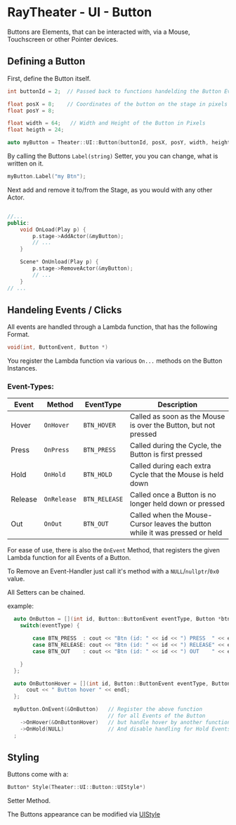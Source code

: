 # RayTheater - UI - Button

Buttons are Elements, that can be interacted with, via a Mouse, Touchscreen or other Pointer devices.

## Defining a Button

First, define the Button itself.

```c++
int buttonId = 2;  // Passed back to functions handelding the Button Events

float posX = 8;    // Coordinates of the button on the stage in pixels
float posY = 8;

float width = 64;   // Width and Height of the Button in Pixels
float heigth = 24;

auto myButton = Theater::UI::Button(buttonId, posX, posY, width, height);
```

By calling the Buttons `Label(string)` Setter, you you can change, what is written on it.

```c++
myButton.Label("my Btn");
```

Next add and remove it to/from the Stage, as you would with any other Actor.

```c++

//...
public:
    void OnLoad(Play p) {
        p.stage->AddActor(&myButton);
        // ...
    }

    Scene* OnUnload(Play p) {
        p.stage->RemoveActor(&myButton);
        // ...
    }
// ...
```

## Handeling Events / Clicks

All events are handled through a Lambda function, that has the following Format.

```c++
void(int, ButtonEvent, Button *)
```

You register the Lambda function via various `On...` methods on the Button Instances.

### Event-Types:

| Event   | Method      | EventType     | Description                                                                 |
|---------|-------------|---------------|-----------------------------------------------------------------------------|
| Hover   | `OnHover`   | `BTN_HOVER`   | Called as soon as the Mouse is over the Button, but not pressed             |
| Press   | `OnPress`   | `BTN_PRESS`   | Called during the Cycle, the Button is first pressed                        |
| Hold    | `OnHold`    | `BTN_HOLD`    | Called during each extra Cycle that the Mouse is held down                  |
| Release | `OnRelease` | `BTN_RELEASE` | Called once a Button is no longer held down or pressed                      |
| Out     | `OnOut`     | `BTN_OUT`     | Called when the Mouse-Cursor leaves the button while it was pressed or held |

For ease of use, there is also the `OnEvent` Method, that registers the given
Lambda function for all Events of a Button.

To Remove an Event-Handler just call it's method with a `NULL`/`nullptr`/`0x0` value.

All Setters can be chained.

example:

```c++
  auto OnButton = [](int id, Button::ButtonEvent eventType, Button *btn) {
    switch(eventType) {

        case BTN_PRESS  : cout << "Btn (id: " << id << ") PRESS  " << endl; break;
        case BTN_RELEASE: cout << "Btn (id: " << id << ") RELEASE" << endl; break;
        case BTN_OUT    : cout << "Btn (id: " << id << ") OUT    " << endl; break;

    }
  };

  auto OnButtonHover = [](int id, Button::ButtonEvent eventType, Button *btn) {
      cout << " Button hover " << endl;
  };

  myButton.OnEvent(&OnButton)   // Register the above function
                                // for all Events of the Button
    ->OnHover(&OnButtonHover)   // but handle hover by another function
    ->OnHold(NULL)              // And disable handling for Hold Events
  ;
```

## Styling

Buttons come with a:

```c++
Button* Style(Theater::UI::Button::UIStyle*)
```

Setter Method.

The Buttons appearance can be modified via [UIStyle](./style.md)
